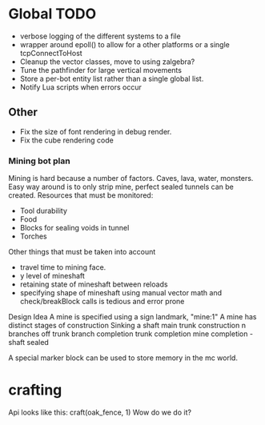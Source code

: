 # Global TODO
* verbose logging of the different systems to a file
* wrapper around epoll() to allow for a other platforms or a single tcpConnectToHost
* Cleanup the vector classes, move to using zalgebra? 
* Tune the pathfinder for large vertical movements
* Store a per-bot entity list rather than a single global list.
* Notify Lua scripts when errors occur


## Other
* Fix the size of font rendering in debug render.
* Fix the cube rendering code


### Mining bot plan
Mining is hard because a number of factors. Caves, lava, water, monsters.
Easy way around is to only strip mine, perfect sealed tunnels can be created.
Resources that must be monitored:
* Tool durability 
* Food
* Blocks for sealing voids in tunnel
* Torches

Other things that must be taken into account
* travel time to mining face.
* y level of mineshaft
* retaining state of mineshaft between reloads
* specifying shape of mineshaft using manual vector math and check/breakBlock calls is tedious and error prone

Design Idea
A mine is specified using a sign landmark, "mine:1"
A mine has distinct stages of construction
Sinking a shaft
main trunk construction
n branches off trunk
branch completion
trunk completion
mine completion - shaft sealed

A special marker block can be used to store memory in the mc world.


# crafting
Api looks like this: craft(oak_fence, 1)
Wow do we do it?
